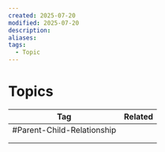 ```yaml
---
created: 2025-07-20
modified: 2025-07-20
description: 
aliases: 
tags:
  - Topic
---
```


# Topics

|            Tag             | Related |
| :------------------------: | :-----: |
| #Parent-Child-Relationship |         |
|                            |         |
|                            |         |
